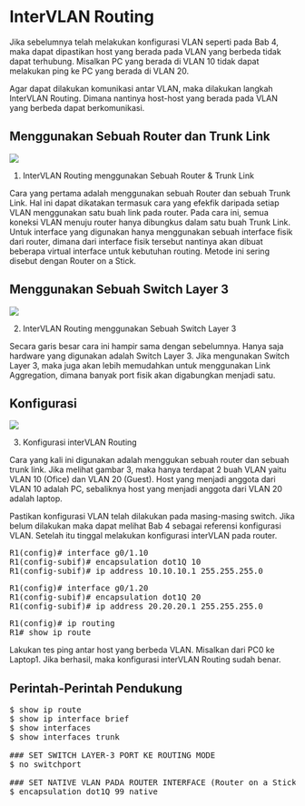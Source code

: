 # InterVLAN Routing

Jika sebelumnya telah melakukan konfigurasi VLAN seperti pada Bab 4, maka dapat dipastikan host yang berada pada VLAN yang berbeda tidak dapat terhubung. Misalkan PC yang berada di VLAN 10 tidak dapat melakukan ping ke PC yang berada di VLAN 20.

Agar dapat dilakukan komunikasi antar VLAN, maka dilakukan langkah InterVLAN Routing. Dimana nantinya host-host yang berada pada VLAN yang berbeda dapat berkomunikasi.

## Menggunakan Sebuah Router dan Trunk Link
<img src="https://drive.google.com/uc?export=view&id=1k108_OPXW2vLlqGLrGJI-PEvm3oT3Eus">

1. InterVLAN Routing menggunakan Sebuah Router & Trunk Link <br>

Cara yang pertama adalah menggunakan sebuah Router dan sebuah Trunk Link. Hal ini dapat dikatakan termasuk cara yang efekfik daripada setiap VLAN menggunakan satu buah link pada router. Pada cara ini, semua koneksi VLAN menuju router hanya dibungkus dalam satu buah Trunk Link. Untuk interface yang digunakan hanya menggunakan sebuah interface fisik dari router, dimana dari interface fisik tersebut nantinya akan dibuat beberapa virtual interface untuk kebutuhan routing. Metode ini sering disebut dengan Router on a Stick.

## Menggunakan Sebuah Switch Layer 3
<img src="https://drive.google.com/uc?export=view&id=1XXfI-rhNZFAHsXD1i-7T9l773PQiFJUv">

2. InterVLAN Routing menggunakan Sebuah Switch Layer 3 <br>

Secara garis besar cara ini hampir sama dengan sebelumnya. Hanya saja hardware yang digunakan adalah Switch Layer 3. Jika mengunakan Switch Layer 3, maka juga akan lebih memudahkan untuk menggunakan Link Aggregation, dimana banyak port fisik akan digabungkan menjadi satu.

## Konfigurasi
<img src="https://drive.google.com/uc?export=view&id=1NZEAQ49NIiH3yfXx-P7p0X2P7-TUIQfuv">

3. Konfigurasi interVLAN Routing <br>

Cara yang kali ini digunakan adalah menggukan sebuah router dan sebuah trunk link. Jika melihat gambar 3, maka hanya terdapat 2 buah VLAN yaitu VLAN 10 (Ofice) dan VLAN 20 (Guest). Host yang menjadi anggota dari VLAN 10 adalah PC, sebaliknya host yang menjadi anggota dari VLAN 20 adalah laptop. <br>

Pastikan konfigurasi VLAN telah dilakukan pada masing-masing switch. Jika belum dilakukan maka dapat melihat Bab 4 sebagai referensi konfigurasi VLAN. Setelah itu tinggal melakukan konfigurasi interVLAN pada router.

<pre>
R1(config)# interface g0/1.10
R1(config-subif)# encapsulation dot1Q 10
R1(config-subif)# ip address 10.10.10.1 255.255.255.0
</pre>

<pre>
R1(config)# interface g0/1.20
R1(config-subif)# encapsulation dot1Q 20
R1(config-subif)# ip address 20.20.20.1 255.255.255.0
</pre>

<pre>
R1(config)# ip routing
R1# show ip route
</pre>

Lakukan tes ping antar host yang berbeda VLAN. Misalkan dari PC0 ke Laptop1. Jika berhasil, maka konfigurasi interVLAN Routing sudah benar.

## Perintah-Perintah Pendukung

<pre>
$ show ip route
$ show ip interface brief
$ show interfaces
$ show interfaces trunk

### SET SWITCH LAYER-3 PORT KE ROUTING MODE
$ no switchport

### SET NATIVE VLAN PADA ROUTER INTERFACE (Router on a Stick)
$ encapsulation dot1Q 99 native
</pre>
